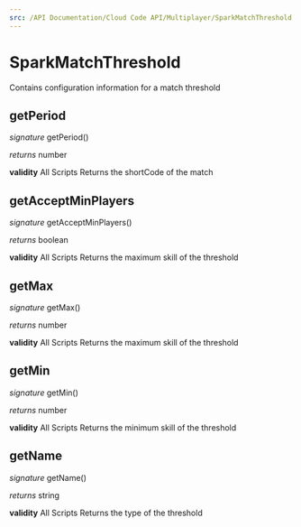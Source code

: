 ```yaml
---
src: /API Documentation/Cloud Code API/Multiplayer/SparkMatchThreshold.md
---
```


# SparkMatchThreshold

Contains configuration information for a match threshold


## getPeriod

_signature_ getPeriod()</p>
_returns_ number</p>

<b>validity</b> All Scripts
Returns the shortCode of the match

## getAcceptMinPlayers

_signature_ getAcceptMinPlayers()</p>
_returns_ boolean</p>

<b>validity</b> All Scripts
Returns the maximum skill of the threshold

## getMax

_signature_ getMax()</p>
_returns_ number</p>

<b>validity</b> All Scripts
Returns the maximum skill of the threshold

## getMin

_signature_ getMin()</p>
_returns_ number</p>

<b>validity</b> All Scripts
Returns the minimum skill of the threshold

## getName

_signature_ getName()</p>
_returns_ string</p>

<b>validity</b> All Scripts
Returns the type of the threshold
